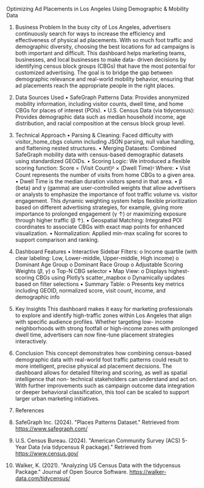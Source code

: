 Optimizing Ad Placements in Los Angeles Using Demographic & Mobility Data

1. Business Problem
In the busy city of Los Angeles, advertisers continuously search for ways to increase the
efficiency and effectiveness of physical ad placements. With so much foot traffic and
demographic diversity, choosing the best locations for ad campaigns is both important and
difficult. This dashboard helps marketing teams, businesses, and local businesses to make data-
driven decisions by identifying census block groups (CBGs) that have the most potential for
customized advertising.
The goal is to bridge the gap between demographic relevance and real-world mobility behavior,
ensuring that ad placements reach the appropriate people in the right places.

2. Data Sources Used
• SafeGraph Patterns Data: Provides anonymized mobility information, including visitor
counts, dwell time, and home CBGs for places of interest (POIs).
• U.S. Census Data (via tidycensus): Provides demographic data such as median
household income, age distribution, and racial composition at the census block group
level.

3. Technical Approach
• Parsing & Cleaning: Faced difficulty with visitor_home_cbgs column including JSON
parsing, null value handling, and flattening nested structures.
• Merging Datasets: Combined SafeGraph mobility data with census-based demographic
datasets using standardized GEOIDs.
• Scoring Logic: We introduced a flexible scoring function:
Score = (Visit Count)ᵝ × (Dwell Time)ᵞ
Where:
• Visit Count represents the number of visits from home CBGs to a given area.
• Dwell Time is the median duration visitors spend in that area.
• β (beta) and γ (gamma) are user-controlled weights that allow advertisers or analysts to
emphasize the importance of foot traffic volume vs. visitor engagement.
This dynamic weighting system helps flexible prioritization based on different advertising
strategies, for example, giving more importance to prolonged engagement (γ ↑) or maximizing
exposure through higher traffic (β ↑).
• Geospatial Matching: Integrated POI coordinates to associate CBGs with exact map
points for enhanced visualization.
• Normalization: Applied min-max scaling for scores to support comparison and ranking.

4. Dashboard Features
• Interactive Sidebar Filters:
o Income quartile (with clear labeling: Low, Lower-middle, Upper-middle, High
income)
o Dominant Age Group
o Dominant Race Group
o Adjustable Scoring Weights ($\beta$, $\gamma$)
o Top-N CBG selector
• Map View:
o Displays highest-scoring CBGs using Plotly’s scatter_mapbox
o Dynamically updates based on filter selections
• Summary Table:
o Presents key metrics including GEOID, normalized score, visit count, income,
and demographic info


5. Key Insights
This dashboard makes it easy for marketing professionals to explore and identify high-traffic
zones within Los Angeles that align with specific audience profiles. Whether targeting low-
income neighborhoods with strong footfall or high-income zones with prolonged dwell time,
advertisers can now fine-tune placement strategies interactively.


6. Conclusion
This concept demonstrates how combining census-based demographic data with real-world foot
traffic patterns could result to more intelligent, precise physical ad placement decisions. The
dashboard allows for detailed filtering and scoring, as well as spatial intelligence that non-
technical stakeholders can understand and act on. With further improvements such as campaign
outcome data integration or deeper behavioral classification, this tool can be scaled to support
larger urban marketing initiatives.


7. References
1. SafeGraph Inc. (2024). "Places Patterns Dataset." Retrieved from
https://www.safegraph.com/
2. U.S. Census Bureau. (2024). "American Community Survey (ACS) 5-Year Data (via
tidycensus R package)." Retrieved from https://www.census.gov/
3. Walker, K. (2021). "Analyzing US Census Data with the tidycensus Package." Journal of
Open Source Software. https://walker-data.com/tidycensus/
